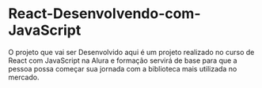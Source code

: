 # React-Desenvolvendo-com-JavaScript
O projeto que vai ser Desenvolvido aqui é um projeto realizado no curso de React com JavaScript na Alura e formação servirá de base para que a pessoa possa começar sua jornada com a biblioteca mais utilizada no mercado.
